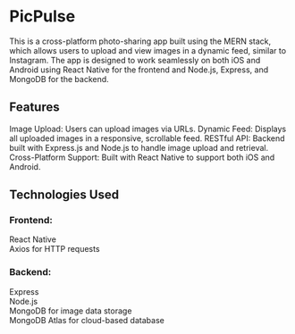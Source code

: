 # PicPulse

This is a cross-platform photo-sharing app built using the MERN stack, which allows users to upload and view images in a dynamic feed, similar to Instagram. The app is designed to work seamlessly on both iOS and Android using React Native for the frontend and Node.js, Express, and MongoDB for the backend.

## Features
Image Upload: Users can upload images via URLs.
Dynamic Feed: Displays all uploaded images in a responsive, scrollable feed.
RESTful API: Backend built with Express.js and Node.js to handle image upload and retrieval.
Cross-Platform Support: Built with React Native to support both iOS and Android.

## Technologies Used
### Frontend:
React Native  
Axios for HTTP requests  

### Backend:
Express  
Node.js  
MongoDB for image data storage  
MongoDB Atlas for cloud-based database
